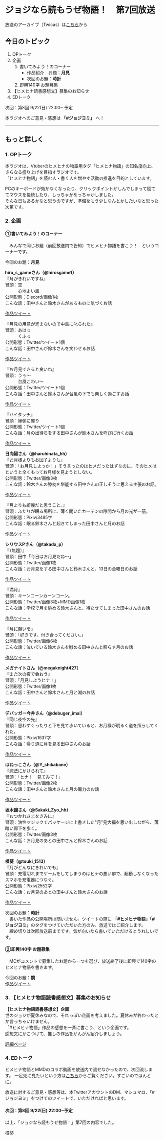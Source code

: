 # ジョジなら読もうぜ物語！　第7回放送

放送のアーカイブ（Twicas）は[こちら](https://twitcasting.tv/hmhnstory_radio/movie/567304611)から

## 今日のトピック
1. OPトーク
1. 企画
    1. 書いてみよう！のコーナー
        - 作品紹介　お題：<b>月見</b>
        - 次回のお題：<b>時計</b>
    1. 即興140字 お題募集
1. 【ヒメヒナ読書感想文】募集のお知らせ
1. EDトーク

次回：第8回 9/22(日) 22:00~ 予定

本ラジオへのご意見・感想は **「#ジョジヨミ」** へ！

---

## もっと詳しく
### 1. OPトーク

本ラジオは、Vtuberのヒメヒナの物語用タグ「ヒメヒナ物語」の知名度向上、さらなる盛り上げを目指すラジオです。  
「ヒメヒナ物語」を読む人・書く人を増やす活動の推進を目的としています。  

PCのキーボードが効かなくなったり、クリックポイントがしんでしまって慌ててマウスを接続したり、しっちゃかめっちゃかしました。  
そんな日もあるかなと思うのですが、準備をもう少しなんとかしたいなと思った次第です。

### 2. 企画
#### ①書いてみよう！のコーナー
　みんなで同じお題（前回放送内で告知）でヒメヒナ物語を書こう！　というコーナーです。

今回のお題：<b>月見</b>

**hiro_s_gameさん（@hirosgame1）**  
『月がきれいですね』  
冒頭：空  
　　　心地よい風  
公開形態：Discord/画像1枚  
こんな話：田中さんと鈴木さんがあるものに気づくお話  

[作品ツイート](https://twitter.com/hirosgame1/status/1170692494645817347?s=20)

『月見の用意が進まないので中島に叱られた』  
冒頭：あはっ  
　　　くふっ  
公開形態：Twitter/ツイート1個  
こんな話：田中さんが鈴木さんを笑わせるお話  

[作品ツイート](https://twitter.com/hirosgame1/status/1170695421573754881?s=20)

『お月見できると良いね』  
冒頭：うぅ～  
　　　台風こわい～  
公開形態：Twitter/ツイート1個  
こんな話：田中さんと鈴木さんが台風の下でも楽しく過ごすお話  

[作品ツイート](https://twitter.com/hirosgame1/status/1172132685411536896?s=20)

『ハイタッチ』  
冒頭：縁側に座り  
公開形態：Twitter/ツイート1個  
こんな話：月の出待ちをする田中さんが鈴木さんを呼びに行くお話  

[作品ツイート](https://twitter.com/hirosgame1/status/1172419949437915136?s=20)

**日向陽さん（@haruhinata_hh）**  
『お月様よりもお団子よりも』  
冒頭：「お月見しよっか！」そう言ったのはヒメだったはずなのに、そのヒメはというと全くもってお月様を見ようとしない。  
公開形態：Twitter/画像3枚  
こんな話：鈴木さんの膝枕を堪能する田中さんの正しそうに思える主張のお話。  

[作品ツイート](https://twitter.com/haruhinata_hh/status/1170708518292217856?s=20)

『月よりも綺麗だと思うこと。』  
冒頭：ふたりが眠る場所に、薄く開いたカーテンの隙間から月の光が一筋。  
公開形態：Pixiv/3485字  
こんな話：眠る鈴木さんと起きてしまった田中さんと月のお話  

[作品ツイート](https://twitter.com/haruhinata_hh/status/1172673398863872000?s=20)


**シリウスPさん（@takada_p）**  
『（無題）』  
冒頭：田中「今日はお月見だね～」  
公開形態：Twitter/画像1枚  
こんな話：お月見をする田中さんと鈴木さんと、13日の金曜日のお話

[作品ツイート](https://twitter.com/takada_p/status/1170903557702180866?s=20)

『満月』  
冒頭：キーンコーンカーンコーン。  
公開形態：Twitter/画像3枚+MMD画像1枚  
こんな話：学校で月を眺める鈴木さんと、待たせてしまった田中さんのお話

[作品ツイート](https://twitter.com/takada_p/status/1171432212471828480?s=20)

『月に願いを』  
冒頭：「好きです。付き合ってください。」  
公開形態：Twitter/画像6枚  
こんな話：泣いている鈴木さんを慰める田中さんと照らす月のお話

[作品ツイート](https://twitter.com/takada_p/status/1173087684241154050?s=20)

**メガナイトさん（@megaknight427）**  
『また次の夜で会おう』  
冒頭：「月見しようヒナ！」  
公開形態：Twitter/画像1枚  
こんな話：田中さんと鈴木さんと月と湖のお話  

[作品ツイート](https://twitter.com/megaknight427/status/1171444862614302727?s=20)

**デバッガー今井さん（@debuger_imai）**  
『同じ夜空の先』  
冒頭：思わずぐったりと下を見て歩いていると、お月様が明るく道を照らしてくれた。  
公開形態：Pixiv/1637字  
こんな話：帰り道に月を見る田中さんのお話  

[作品ツイート](https://twitter.com/debuger_imai/status/1172487297402408960?s=20)

**ほねっこさん（@Y_shikabane）**  
『魔法にかけられて』  
冒頭：「ヒナ！　見てみて！」  
公開形態：Twitter/画像2枚  
こんな話：田中さんと鈴木さんと月の魔力のお話  

[作品ツイート](https://twitter.com/Y_shikabane/status/1172499722994515969?s=20)

**坂木譲さん（@Sakaki_Zyo_hh）**  
『おつかれさまをきみに』  
冒頭：油性マジックでパッケージに上書きした"月"見大福を思い出しながら、薄暗い廊下を歩く。  
公開形態：Twitter/画像3枚  
こんな話：お月見のあとの田中さんと鈴木さんのお話  

[作品ツイート](https://twitter.com/Sakaki_Zyo_hh/status/1172522591484964870?s=20)

**橙葵（@touki_1513）**  
『月がどんなにきれいでも』  
冒頭：充電切れまでゲームをしてしまうのはヒナの悪い癖で、起動しなくなったスマホを充電器につなぐ。  
公開形態：Pixiv/2552字  
こんな話：お月見のあとの田中さんと鈴木さんのお話  

[作品ツイート](https://twitter.com/Sakaki_Zyo_hh/status/1172522591484964870?s=20)

次回のお題：<b>時計</b>  
　書いた作品の公開場所は問いません。ツイートの際に <b>「#ヒメヒナ物語」「#ジョジヨミ」</b>のタグをつけていただいた方のみ、放送ではご紹介します。  
　締め切りは次回放送前までです。気が向いたら書いていただけるとうれしいです。

#### ②即興140字 お題募集
　MCがコメントで募集したお題から一つを選び、放送終了後に即興で140字のヒメヒナ物語を書きます。
 
 今回のお題：**鏡**  
 [作品ツイート](https://twitter.com/hmhnStory_Radio/status/1173244687001350144?s=20)

### 3. 【ヒメヒナ物語読書感想文】募集のお知らせ
<b>【ヒメヒナ物語読書感想文】企画</b>  
世のジョジが夏休みなので、それっぽい企画を考えました。夏休みが終わったとか言っちゃいけません。  
「#ヒメヒナ物語」作品の感想を一斉に書こう、という企画です。  
感想文にかこつけて、推しの作品をがんがん紹介しましょう。

[詳細ページ](../kansou.md)

### 4. EDトーク
ヒメヒナ物語とMMDのコラボ動画を放送内で流せなかったので、次回流します。
一足先に見たいという方は[こちら](https://twitter.com/pailmond_/status/1171795656538591233?s=20)からご覧ください。すごいのでほんとに。

放送に対するご意見・感想等は、本TwitterアカウントのDM、マシュマロ、「#ジョジヨミ」をつけてのツイートで、いただければと思います。

#### 次回：第8回 9/22(日) 22:00~予定

以上、「ジョジなら読もうぜ物語！」第7回の内容でした。

橙葵
